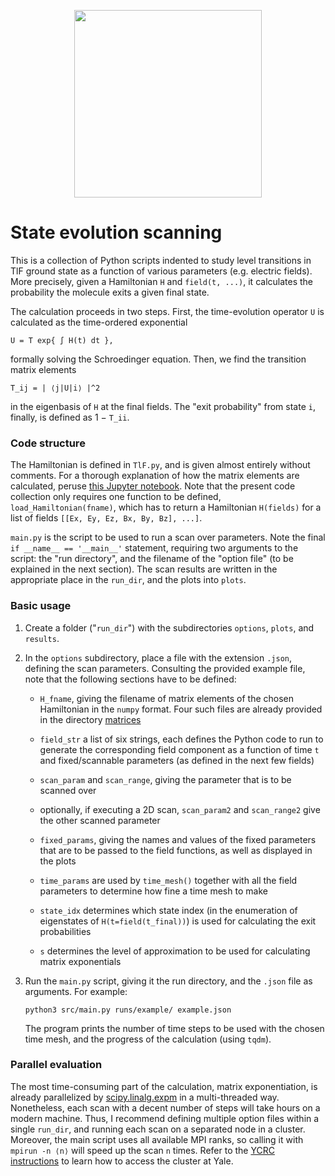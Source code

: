 <p align="center">
  <img width="300" src="https://raw.githubusercontent.com/ograsdijk/CeNTREX/master/CeNTREX%20logo.png">
</p>

# State evolution scanning

This is a collection of Python scripts indented to study level transitions in
TlF ground state as a function of various parameters (e.g. electric fields).
More precisely, given a Hamiltonian `H` and `field(t, ...)`, it calculates the
probability the molecule exits a given final state.

The calculation proceeds in two steps. First, the time-evolution operator `U` is
calculated as the time-ordered exponential

    U = T exp{ ∫ H(t) dt },

formally solving the Schroedinger equation. Then, we find the transition
matrix elements

    T_ij = | ⟨j|U|i⟩ |^2

in the eigenbasis of `H` at the final fields. The "exit probability" from state
`i`, finally, is defined as 1 − `T_ii`.

### Code structure

The Hamiltonian is defined in `TlF.py`, and is given almost entirely without
comments. For a thorough explanation of how the matrix elements are calculated,
peruse [this Jupyter notebook](https://github.com/js216/TlF-ground-state-Hamiltonian).
Note that the present code collection only requires one function to be defined,
`load_Hamiltonian(fname)`, which has to return a Hamiltonian `H(fields)` for a
list of fields `[[Ex, Ey, Ez, Bx, By, Bz], ...]`.

`main.py` is the script to be used to run a scan over parameters. Note
the final `if __name__ == '__main__'` statement, requiring two arguments to the
script: the "run directory", and the filename of the "option file" (to be
explained in the next section). The scan results are written in the appropriate
place in the `run_dir`, and the plots into `plots`.

### Basic usage

1. Create a folder ("`run_dir`") with the subdirectories `options`, `plots`, and
   `results`.

2. In the `options` subdirectory, place a file with the extension `.json`,
   defining the scan parameters. Consulting the provided example file, note that
   the following sections have to be defined:

   - `H_fname`, giving the filename of matrix elements of the chosen Hamiltonian
     in the `numpy` format. Four such files are already provided in the
     directory [matrices](https://github.com/js216/State-evolution/tree/master/matrices)

   - `field_str` a list of six strings, each defines the Python code to run to
     generate the corresponding field component as a function of time `t` and
     fixed/scannable parameters (as defined in the next few fields)

   - `scan_param` and `scan_range`, giving the parameter that is to be scanned
     over

   - optionally, if executing a 2D scan, `scan_param2` and `scan_range2` give
     the other scanned parameter

   - `fixed_params`, giving the names and values of the fixed parameters that
     are to be passed to the field functions, as well as displayed in the plots

   - `time_params` are used by `time_mesh()` together with all the field
     parameters to determine how fine a time mesh to make

   - `state_idx` determines which state index (in the enumeration of eigenstates
     of `H(t=field(t_final))`) is used for calculating the exit probabilities

   - `s` determines the level of approximation to be used for calculating matrix
     exponentials

3. Run the `main.py` script, giving it the run directory, and the `.json` file
   as arguments. For example:

       python3 src/main.py runs/example/ example.json

   The program prints the number of time steps to be used with the chosen time
   mesh, and the progress of the calculation (using `tqdm`).

### Parallel evaluation

The most time-consuming part of the calculation, matrix exponentiation, is
already parallelized by
[scipy.linalg.expm](https://docs.scipy.org/doc/scipy-0.15.1/reference/generated/scipy.linalg.expm.html)
in a multi-threaded way. Nonetheless, each scan with a decent number of steps
will take hours on a modern machine. Thus, I recommend defining multiple option
files within a single `run_dir`, and running each scan on a separated node in a
cluster. Moreover, the main script uses all available MPI ranks, so calling it
with `mpirun -n ⟨n⟩` will speed up the scan `n` times. Refer to the [YCRC
instructions](https://docs.ycrc.yale.edu/clusters-at-yale/) to learn how to
access the cluster at Yale.
